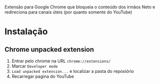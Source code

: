 Extensão para Google Chrome que bloqueia o conteúdo dos irmãos Neto e redireciona para canais úteis (por quanto somente do YouTube)

# Instalação

## Chrome unpacked extension
1. Entrar pelo chrome na URL `chrome://extensions/`
1. Marcar `Developer mode`
1. `Load unpacked extension...` e localizar a pasta do reposiório
1. Recarregar pagina do YouTube